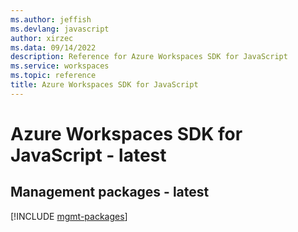 ```yaml
---
ms.author: jeffish
ms.devlang: javascript
author: xirzec
ms.data: 09/14/2022
description: Reference for Azure Workspaces SDK for JavaScript
ms.service: workspaces
ms.topic: reference
title: Azure Workspaces SDK for JavaScript
---
```

# Azure Workspaces SDK for JavaScript - latest

## Management packages - latest
[!INCLUDE [mgmt-packages](workspaces-mgmt-index.md)]